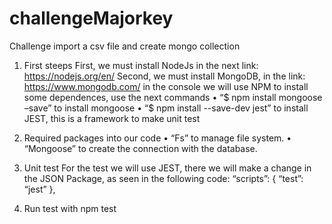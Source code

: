 # challengeMajorkey
Challenge import a csv file and create mongo collection

1. First steeps
First, we must install NodeJs in the next link: https://nodejs.org/en/
Second, we must install MongoDB, in the link: https://www.mongodb.com/
in the console we will use NPM to install some dependences, use the next commands
• “$ npm install mongoose –save” to install mongoose
• “$ npm install --save-dev jest” to install JEST, this is a framework to make unit
test
2. Required packages into our code
• “Fs” to manage file system.
• “Mongoose” to create the connection with the database.
3. Unit test
For the test we will use JEST, there we will make a change in the JSON Package, as seen in the following code:
“scripts”: {
“test”: “jest” },

4. Run test with npm test
